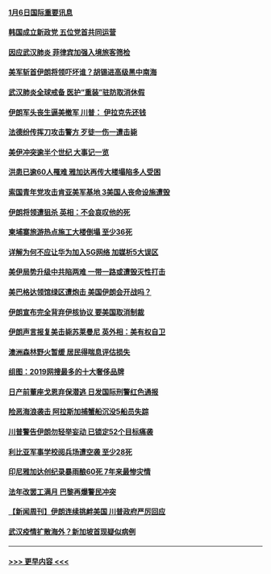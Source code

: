 #### [1月6日国际重要讯息](../pages/prog202/a102746248.md?t=01061944) 
#### [韩国成立新政党 五位党首共同运营](../pages/prog202/a102746258.md?t=01061944) 
#### [因应武汉肺炎 菲律宾加强入境旅客筛检](../pages/prog202/a102746261.md?t=01061944) 
#### [美军斩首伊朗将领吓坏谁？胡锡进高级黑中南海](../pages/prog202/a102746247.md?t=01061944) 
#### [武汉肺炎全球戒备 医护“重装”驻防取消休假](../pages/prog202/a102746190.md?t=01061944) 
#### [伊朗军头丧生逼美撤军 川普： 伊拉克先还钱](../pages/prog202/a102746197.md?t=01061944) 
#### [法德纷传挥刀攻击警方 歹徒一伤一遭击毙](../pages/prog202/a102746160.md?t=01061944) 
#### [美伊冲突逾半个世纪 大事记一览](../pages/prog202/a102746156.md?t=01061944) 
#### [洪患已逾60人罹难 雅加达再传大楼塌陷多人受困](../pages/prog202/a102746151.md?t=01061944) 
#### [索国青年党攻击肯亚美军基地 3美国人丧命设施遭毁](../pages/prog202/a102746072.md?t=01061944) 
#### [伊朗将领遭狙杀 英相：不会哀叹他的死](../pages/prog202/a102746042.md?t=01061944) 
#### [柬埔寨旅游热点施工大楼倒塌 至少36死](../pages/prog202/a102745779.md?t=01061944) 
#### [详解为何不应让华为加入5G网络 加媒析5大误区](../pages/prog202/a102745978.md?t=01061944) 
#### [美伊局势升级中共陷两难 一带一路或遭毁灭性打击](../pages/prog202/a102745931.md?t=01061944) 
#### [美巴格达领馆绿区遭炮击 美国伊朗会开战吗？](../pages/prog202/a102745892.md?t=01061944) 
#### [伊朗宣布完全背弃伊核协议 要美国取消制裁](../pages/prog202/a102745923.md?t=01061944) 
#### [伊朗声言报复美击毙苏莱曼尼 英外相：美有权自卫](../pages/prog202/a102745803.md?t=01061944) 
#### [澳洲森林野火暂缓 居民得喘息评估损失](../pages/prog202/a102745800.md?t=01061944) 
#### [组图：2019网搜最多的十大奢侈品牌](../pages/prog202/a102745764.md?t=01061944) 
#### [日产前董座戈恩弃保潜逃 日发国际刑警红色通报](../pages/prog202/a102745707.md?t=01061944) 
#### [险恶海浪袭击 阿拉斯加捕蟹船沉没5船员失踪](../pages/prog202/a102745693.md?t=01061944) 
#### [川普警告伊朗勿轻举妄动 已锁定52个目标痛袭](../pages/prog202/a102745661.md?t=01061944) 
#### [利比亚军事学校阅兵场遭空袭 至少28死](../pages/prog202/a102745604.md?t=01061944) 
#### [印尼雅加达创纪录暴雨酿60死 7年来最惨灾情](../pages/prog202/a102745544.md?t=01061944) 
#### [法年改罢工满月 巴黎再爆警民冲突](../pages/prog202/a102745518.md?t=01061944) 
#### [【新闻周刊】伊朗连续挑衅美国 川普政府严厉回应](../pages/prog202/a102745484.md?t=01061944) 
#### [武汉疫情扩散海外？新加坡首现疑似病例](../pages/prog202/a102745347.md?t=01061944) 

----
#### [ >>> 更早内容 <<< ](../indexes/prog202-earlier.md)
